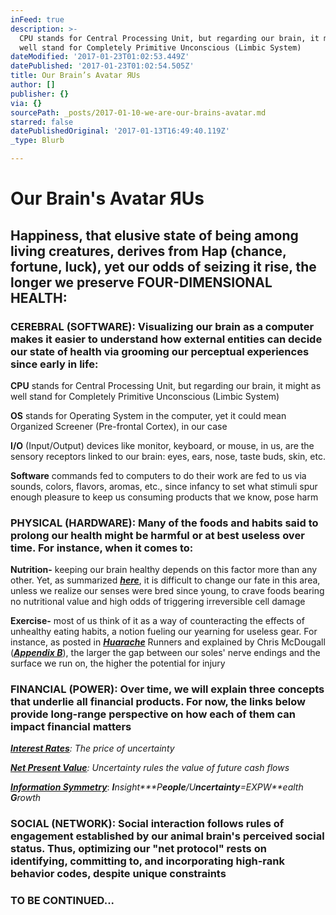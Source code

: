 ```yaml
---
inFeed: true
description: >-
  CPU stands for Central Processing Unit, but regarding our brain, it might as
  well stand for Completely Primitive Unconscious (Limbic System)
dateModified: '2017-01-23T01:02:53.449Z'
datePublished: '2017-01-23T01:02:54.505Z'
title: Our Brain’s Avatar ЯUs
author: []
publisher: {}
via: {}
sourcePath: _posts/2017-01-10-we-are-our-brains-avatar.md
starred: false
datePublishedOriginal: '2017-01-13T16:49:40.119Z'
_type: Blurb

---
```

# **Our Brain's Avatar ЯUs**

## **Happiness, that elusive state of being among living creatures, derives from Hap (chance, fortune, luck), yet our odds of seizing it rise, the longer we preserve FOUR-DIMENSIONAL HEALTH:**

### **CEREBRAL (SOFTWARE): Visualizing our brain as a computer makes it easier to understand how external entities can decide our state of health via grooming our perceptual experiences since early in life:**

**CPU** stands for Central Processing Unit, but regarding our brain, it might as well stand for Completely Primitive Unconscious (Limbic System)

**OS** stands for Operating System in the computer, yet it could mean Organized Screener (Pre-frontal Cortex), in our case

**I/O** (Input/Output) devices like monitor, keyboard, or mouse, in us, are the sensory receptors linked to our brain: eyes, ears, nose, taste buds, skin, etc.

**Software** commands fed to computers to do their work are fed to us via sounds, colors, flavors, aromas, etc., since infancy to set what stimuli spur enough pleasure to keep us consuming products that we know, pose harm

### **PHYSICAL (HARDWARE): Many of the foods and habits said to prolong our health might be harmful or at best useless over time. For instance, when it comes to:**

**Nutrition-** keeping our brain healthy depends on this factor more than any other. Yet, as summarized _**[here][0]**_, it is difficult to change our fate in this area, unless we realize our senses were bred since young, to crave foods bearing no nutritional value and high odds of triggering irreversible cell damage

**Exercise-** most of us think of it as a way of counteracting the effects of unhealthy eating habits, a notion fueling our yearning for useless gear. For instance, as posted in _**[Huarache][1]**_ Runners and explained by Chris McDougall (_**[Appendix B][0]**_), the larger the gap between our soles' nerve endings and the surface we run on, the higher the potential for injury

### **FINANCIAL (POWER): Over time, we will explain three concepts that underlie all financial products. For now, the links below provide long-range perspective on how each of them can impact financial matters**

_**[Interest Rates][2]**: The price of uncertainty_

_**[Net Present Value][3]**: Uncertainty rules the value of future cash flows_

_**[Information Symmetry][4]**_: _**I**nsight**\*P**eople**/U**ncertainty**=EXPW**ealth **G**rowth_

### **SOCIAL (NETWORK): Social interaction follows rules of engagement established by our animal brain's perceived social status. Thus, optimizing our "net protocol" rests on identifying, committing to, and incorporating high-rank behavior codes, despite unique constraints**

### **TO BE CONTINUED...**

[0]: http://www.infoasy.com/2016/07/hack-matrix_29.html
[1]: https://www.strava.com/clubs/huarache-runners
[2]: http://sequoian.com/wp-content/uploads/2015/12/The_Fixed-Income_Mother_of_All_Bubbles_E.pdf
[3]: http://sequoian.com/wp-content/uploads/2016/10/The-Discount-Rate-Pyramid-Scheme-2.0.pdf
[4]: http://sequoian.com/wp-content/uploads/2015/12/INCLUSIVE_CAPITALISM_SPRINGS_FROM_INFOR.pdf
